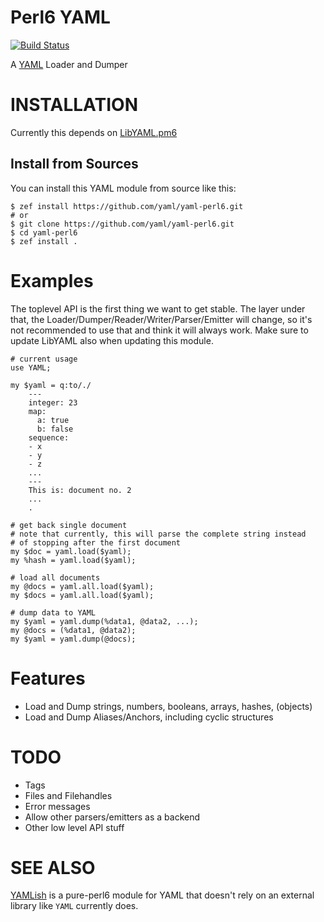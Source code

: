 # Perl6 YAML

[![Build Status](https://travis-ci.org/yaml/yaml-perl6.svg)](https://travis-ci.org/yaml/yaml-perl6)

A [YAML](https://yaml.org/) Loader and Dumper

# INSTALLATION

Currently this depends on
[LibYAML.pm6](https://github.com/yaml/yaml-libyaml-perl6)

## Install from Sources

You can install this YAML module from source like this:

    $ zef install https://github.com/yaml/yaml-perl6.git
    # or
    $ git clone https://github.com/yaml/yaml-perl6.git
    $ cd yaml-perl6
    $ zef install .

# Examples

The toplevel API is the first thing we want to get stable. The layer under that,
the Loader/Dumper/Reader/Writer/Parser/Emitter will change, so it's not
recommended to use that and think it will always work. Make sure to update
LibYAML also when updating this module.

    # current usage
    use YAML;

    my $yaml = q:to/./
        ---
        integer: 23
        map:
          a: true
          b: false
        sequence:
        - x
        - y
        - z
        ...
        ---
        This is: document no. 2
        ...
        .

    # get back single document
    # note that currently, this will parse the complete string instead
    # of stopping after the first document
    my $doc = yaml.load($yaml);
    my %hash = yaml.load($yaml);

    # load all documents
    my @docs = yaml.all.load($yaml);
    my $docs = yaml.all.load($yaml);

    # dump data to YAML
    my $yaml = yaml.dump(%data1, @data2, ...);
    my @docs = (%data1, @data2);
    my $yaml = yaml.dump(@docs);


# Features

- Load and Dump strings, numbers, booleans, arrays, hashes, (objects)
- Load and Dump Aliases/Anchors, including cyclic structures

# TODO

- Tags
- Files and Filehandles
- Error messages
- Allow other parsers/emitters as a backend
- Other low level API stuff


# SEE ALSO

[YAMLish](https://github.com/Leont/yamlish) is a pure-perl6 module for
YAML that doesn't rely on an external library like `YAML` currently does.

